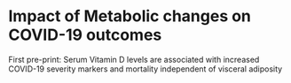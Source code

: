 # Impact of Metabolic changes on COVID-19 outcomes

First pre-print: Serum Vitamin D levels are associated with increased COVID-19 severity markers and mortality independent of visceral adiposity
